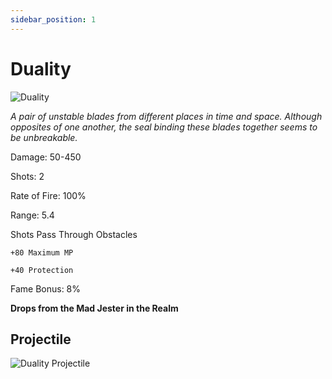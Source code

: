```yaml
---
sidebar_position: 1
---
```

# Duality

![Duality](https://vwiki.valorserver.com/api/item/picture/Duality)  

<i>A pair of unstable blades from different places in time and space. Although opposites of one another, the seal binding these blades together seems to be unbreakable.</i>

Damage: 50-450

Shots: 2

Rate of Fire: 100%

Range: 5.4

Shots Pass Through Obstacles

    +80 Maximum MP
    
    +40 Protection
    
Fame Bonus: 8%

**Drops from the Mad Jester in the Realm**

## Projectile
![Duality Projectile](https://cdn.discordapp.com/attachments/953134990428868629/969069767753363456/duality.gif)
